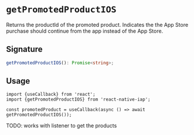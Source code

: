 # `getPromotedProductIOS`

Returns the productId of the promoted product. Indicates the the App Store purchase should continue from the app instead of the App Store.

## Signature

```ts
getPromotedProductIOS(): Promise<string>;
```

## Usage

```tsx
import {useCallback} from 'react';
import {getPromotedProductIOS} from 'react-native-iap';

const promotedProduct = useCallback(async () => await getPromotedProductIOS());
```

TODO: works with listener to get the products
